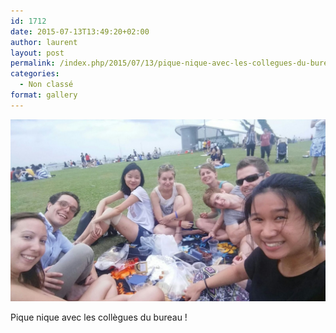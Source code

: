 ```yaml
---
id: 1712
date: 2015-07-13T13:49:20+02:00
author: laurent
layout: post
permalink: /index.php/2015/07/13/pique-nique-avec-les-collegues-du-bureau/
categories:
  - Non classé
format: gallery
---
```

<img src="/images/2015/07/tumblr_nrfie8468O1uuvt0bo1_1280.jpg" />

Pique nique avec les collègues du bureau !